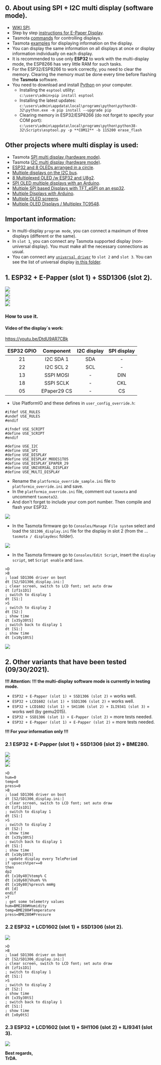 ## 0. About using SPI + I2C multi display (software mode).   
 - [WIKI SPI](https://en.wikipedia.org/wiki/Serial_Peripheral_Interface).  
 - Step by step [instructions for E-Paper Display](https://github.com/arendst/Tasmota/discussions/11850).  
 - Tasmota [commands](https://tasmota.github.io/docs/Commands/#displays) for controlling displays.  
 - Tasmota [examples](https://tasmota.github.io/docs/Displays/#rule-examples-for-scripting-examples-see-scripting-docs) for displaying information on the display.  
 - You can display the same information on all displays at once or display information individually on each display.
 - It is recommended to use only **ESP32** to work with the multi-display mode, the ESP8266 has very little RAM for such tasks.
 - For the ESP32/ESP8266 to work correctly, you need to clear the memory. Clearing the memory must be done every time before flashing the **Tasmota** software.  
 - You need to download and install [Python](https://www.python.org/downloads/) on your computer.   
   - Installing the `esptool` utility:   
   `c:\users\admin>pip install esptool`   
   - Installing the latest updates:   
   `c:\users\admin\appdata\local\programs\python\python38-32\python.exe -m pip install --upgrade pip`   
   - Clearing memory in ESP32/ESP8266 (do not forget to specify your COM port):   
   `c:\users\admin\appdata\local\programs\python\python38-32\Scripts\esptool.py -p **COM12** -b 115200 erase_flash`   

## Other projects where multi display is used:
 - Tasmota [SPI multi display (hardware mode)](https://github.com/arendst/Tasmota/discussions/13161).  
 - Tasmota [I2C multi display (hardware mode)](https://github.com/arendst/Tasmota/discussions/13166).  
 - [ESP32 and 8 OLEDs arranged in a circle](https://youtu.be/KZTIBoHtouM). 
 - [Multiple displays on the I2C bus](https://www.youtube.com/watch?v=E9FTQyBYwAE).  
 - [8 Multiplexed OLED /w ESP32 and U8g2](https://www.youtube.com/watch?v=aMgIxXwtHbw).  
 - [SPI OLED multiple displays with an Arduino](https://youtu.be/YCkFFtVEEG4).  
 - [Multiple SPI based Displays with TFT_eSPI on an esp32](https://youtu.be/cCgNHIHijhs).  
 - [Multiple Displays with Arduino](https://youtu.be/yef23sJjiU0).  
 - [Multiple OLED screens](https://youtu.be/TOMkXJWdB4w).  
 - [Multiple OLED Displays / Multiplex TC9548](https://youtu.be/Y9OyLMUgoFk).  

## Important information:
 - In multi-display `program mode`, you can connect a maximum of three displays (different or the same).
 - In `slot 1`, you can connect any Tasmota supported display (non-universal display). You must make all the necessary connections as usual.
 - You can connect any [`universal driver`](https://tasmota.github.io/docs/Displays/#universal-display-driver) to `slot 2` and `slot 3`. You can see the list of universal display [in this folder](https://github.com/arendst/Tasmota/tree/development/tasmota/displaydesc).


## 1. ESP32 + E-Papper (slot 1) + SSD1306 (slot 2).
![](https://raw.githubusercontent.com/TrDA-hab/Projects/master/SPI%20%2B%20I2S%20multi%20display/4181.jpg)  
![](https://raw.githubusercontent.com/TrDA-hab/Projects/master/SPI%20%2B%20I2S%20multi%20display/4182.jpg)   
![](https://raw.githubusercontent.com/TrDA-hab/Projects/master/SPI%20%2B%20I2S%20multi%20display/20210929_193251.jpg)   
![](https://raw.githubusercontent.com/TrDA-hab/Projects/master/SPI%20%2B%20I2S%20multi%20display/20210925_203145.jpg)   

### How to use it.  
#### Video of the display`s work:   
https://youtu.be/DtdU9AR7CBk   

ESP32 GPIO|Component|I2C display|SPI display|
:-:|:-:|:-:|:-:
21|I2C SDA 1|SDA|-
22|I2C SCL 2|SCL|-
13|SSPI MOSI|-|DIN
18|SSPI SCLK|-|CKL
05|EPaper29 CS|-|CS

 - Use PlatformIO and these defines in `user_config_override.h`:    

`#ifdef USE_RULES`   
`#undef USE_RULES`   
`#endif`   

`#ifndef USE_SCRIPT`   
`#define USE_SCRIPT`   
`#endif`    

`#define USE_I2C`  
`#define USE_SPI`  
`#define USE_DISPLAY`  
`#define USE_DISPLAY_MODES1TO5`  
`#define USE_DISPLAY_EPAPER_29`   
`#define USE_UNIVERSAL_DISPLAY`  
`#define USE_MULTI_DISPLAY`  

- Rename the `platformio_override_sample.ini` file to `platformio_override.ini` and save.  
- In the `platformio_override.ini` file, comment out `tasmota` and uncomment `tasmota32`.   
- And don't forget to include your com port number. Then compile and flash your ESP32.  

![](https://raw.githubusercontent.com/TrDA-hab/Projects/master/SPI%20%2B%20I2S%20multi%20display/004.jpg)   

- In the Tasmota firmware go to `Consoles/Manage File system` select and load the `SD1306_display.ini` file for the display in slot 2 (from the ... `tasmota / displaydesc` folder).     

![](https://raw.githubusercontent.com/TrDA-hab/Projects/master/SPI%20%2B%20I2S%20multi%20display/006.jpg)  

- In the Tasmota firmware go to `Consoles/Edit Script`, insert the `display script`, set `Script enable` and `Save`.    
```arduino
>D
>B
; load SD1306 driver on boot
dt [S2/SD1306_display.ini:]
; clear screen, switch to LCD font; set auto draw
dt [zf1s1D1]
; switch to display 1
dt [S1:]
>S
; switch to display 2
dt [S2:]
; show time
dt [x35y30tS]
; switch back to display 1
dt [S1:]
; show time
dt [x10y10tS]
```

![](https://raw.githubusercontent.com/TrDA-hab/Projects/master/SPI%20%2B%20I2S%20multi%20display/007.jpg)     

## 2. Other variants that have been tested (09/30/2021).  

**!!! Attention: !!! the multi-display software mode is currently in testing mode.**
- `ESP32 + E-Papper (slot 1) + SSD1306 (slot 2)` = works well.
- `ESP32 + LCD1602 (slot 1) + SSD1306 (slot 2)` = works well.
- `ESP32 + LCD1602 (slot 1) + SH1106 (slot 2) + ILI9341 (slot 3)` = works well (by gemu2015).
- `ESP32 + SSD1306 (slot 1) + E-Papper (slot 2)` = more tests needed.
- `ESP32 + E-Papper (slot 1) + E-Papper (slot 2)` = more tests needed.

**!!! For your information only !!!**

### 2.1 ESP32 + E-Papper (slot 1) + SSD1306 (slot 2) + BME280.
![](https://raw.githubusercontent.com/TrDA-hab/Projects/master/SPI%20%2B%20I2S%20multi%20display/4183.jpg)  
![](https://raw.githubusercontent.com/TrDA-hab/Projects/master/SPI%20%2B%20I2S%20multi%20display/4184.jpg)   
![](https://raw.githubusercontent.com/TrDA-hab/Projects/master/SPI%20%2B%20I2S%20multi%20display/20211001_201308.jpg)   
 
```arduino
>D
hum=0
temp=0
press=0
>B
; load SD1306 driver on boot
dt [S2/SD1306_display.ini:]
; clear screen, switch to LCD font; set auto draw
dt [zf1s1D1]
; switch to display 1
dt [S1:]
>S
; switch to display 2
dt [S2:]
; show time
dt [x35y30tS]
; switch back to display 1
dt [S1:]
; show time
dt [x10y10tS]
; update display every TelePeriod
if upsecs%tper==0
then
dp2
dt [x10y40]%temp% C
dt [x10y60]%hum% %%
dt [x10y80]%press% mmHg
dt [d]
endif
>T
; get some telemetry values
hum=BME280#Humidity
temp=BME280#Temperature
press=BME280#Pressure 
```

### 2.2 ESP32 + LCD1602 (slot 1) + SSD1306 (slot 2).
![](https://raw.githubusercontent.com/TrDA-hab/Projects/master/SPI%20%2B%20I2S%20multi%20display/20210930_192427.jpg)   

```arduino
>D
>B
; load SD1306 driver on boot
dt [S2/SD1306_display.ini:]
; clear screen, switch to LCD font; set auto draw
dt [zf1s1D1]
; switch to display 1
dt [S1:]
>S
; switch to display 2
dt [S2:]
; show time
dt [x35y30tS]
; switch back to display 1
dt [S1:]
; show time
dt [x0y0tS]
```
### 2.3 ESP32 + LCD1602 (slot 1) + SH1106 (slot 2) + ILI9341 (slot 3).
![](https://raw.githubusercontent.com/TrDA-hab/Projects/master/SPI%20%2B%20I2S%20multi%20display/135485038-27a4424a-ceab-4fd4-b336-98639d72201f.jpg)   

**Best regards,   
TrDA.**
